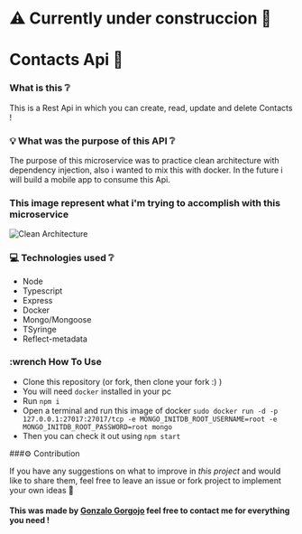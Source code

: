 # :warning: Currently under construccion :construction_worker:

# Contacts Api :green_book:

### What is this :grey_question:

This is a Rest Api in which you can create, read, update and delete Contacts !

### :bulb: What was the purpose of this API :grey_question:

The purpose of this microservice was to practice clean architecture with dependency injection, also i wanted to mix this with docker.
In the future i will build a mobile app to consume this Api.

### This image represent what i'm trying to accomplish with this microservice

![Clean Architecture](https://huongdanjava.com/wp-content/uploads/2020/10/Clean-Architecture.png "Clean Architecture")

### :computer: Technologies used :grey_question:

- Node
- Typescript
- Express
- Docker
- Mongo/Mongoose
- TSyringe
- Reflect-metadata

### :wrench How To Use

- Clone this repository (or fork, then clone your fork :) )
- You will need `docker` installed in your pc
- Run `npm i`
- Open a terminal and run this image of docker `sudo docker run -d -p 127.0.0.1:27017:27017/tcp -e MONGO_INITDB_ROOT_USERNAME=root -e MONGO_INITDB_ROOT_PASSWORD=root mongo`
- Then you can check it out using `npm start`

###:gear: Contribution

If you have any suggestions on what to improve in <em>this project</em> and would like to share them, feel free to leave an issue or fork project to implement your own ideas :slightly_smiling_face:

#### This was made by [Gonzalo Gorgojo](https://www.linkedin.com/in/gonzalogorgojo/) feel free to contact me for everything you need !
